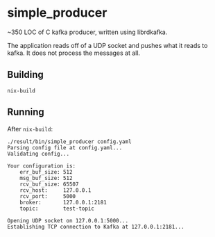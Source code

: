 # simple_producer

~350 LOC of C kafka producer, written using librdkafka. 

The application reads off of a UDP socket and pushes what it reads
to kafka. It does not process the messages at all.

## Building

```
nix-build
```

## Running

After `nix-build`:
```
./result/bin/simple_producer config.yaml
Parsing config file at config.yaml...
Validating config...

Your configuration is:
    err_buf_size: 512
    msg_buf_size: 512
    rcv_buf_size: 65507
    rcv_host:     127.0.0.1
    rcv_port:     5000
    broker:       127.0.0.1:2181
    topic:        test-topic

Opening UDP socket on 127.0.0.1:5000...
Establishing TCP connection to Kafka at 127.0.0.1:2181...
```
